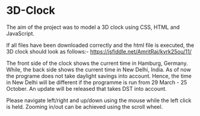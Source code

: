 # 3D-Clock
The aim of the project was to model a 3D clock using CSS, HTML and JavaScript.

If all files have been downloaded correctly and the html file is executed, the 3D clock should look as follows:-
https://jsfiddle.net/AmritRaj/kvrk25ou/11/

The front side of the clock shows the current time in Hamburg, Germany. While, the back side shows the current time in New Delhi, India. As of now the programe does not take daylight savings into account. Hence, the time in New Delhi will be different if the programme is run from 29 March - 25 October. An update will be released that takes DST into account.

Please navigate left/right and up/down using the mouse while the left click is held. Zooming in/out can be achieved using the scroll wheel.
